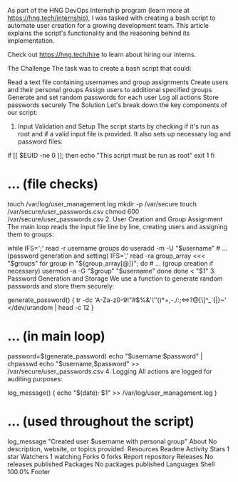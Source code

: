 As part of the HNG DevOps Internship program (learn more at https://hng.tech/internship), I was tasked with creating a bash script to automate user creation for a growing development team. This article explains the script's functionality and the reasoning behind its implementation.

Check out https://hng.tech/hire to learn about hiring our interns.

The Challenge
The task was to create a bash script that could:

Read a text file containing usernames and group assignments
Create users and their personal groups
Assign users to additional specified groups
Generate and set random passwords for each user
Log all actions
Store passwords securely
The Solution
Let's break down the key components of our script:

1. Input Validation and Setup
The script starts by checking if it's run as root and if a valid input file is provided. It also sets up necessary log and password files:

if [[ $EUID -ne 0 ]]; then
   echo "This script must be run as root"
   exit 1
fi

# ... (file checks)

touch /var/log/user_management.log
mkdir -p /var/secure
touch /var/secure/user_passwords.csv
chmod 600 /var/secure/user_passwords.csv
2. User Creation and Group Assignment
The main loop reads the input file line by line, creating users and assigning them to groups:

while IFS=';' read -r username groups
do
    useradd -m -U "$username"
    # ... (password generation and setting)
    IFS=',' read -ra group_array <<< "$groups"
    for group in "${group_array[@]}"; do
        # ... (group creation if necessary)
        usermod -a -G "$group" "$username"
    done
done < "$1"
3. Password Generation and Storage
We use a function to generate random passwords and store them securely:

generate_password() {
    tr -dc 'A-Za-z0-9!"#$%&'\\''()*+,-./:;<=>?@[\\]^_`{|}~' </dev/urandom | head -c 12
}

# ... (in main loop)
password=$(generate_password)
echo "$username:$password" | chpasswd
echo "$username,$password" >> /var/secure/user_passwords.csv
4. Logging
All actions are logged for auditing purposes:

log_message() {
    echo "$(date): $1" >> /var/log/user_management.log
}

# ... (used throughout the script)
log_message "Created user $username with personal group"
About
No description, website, or topics provided.
Resources
 Readme
 Activity
Stars
 1 star
Watchers
 1 watching
Forks
 0 forks
Report repository
Releases
No releases published
Packages
No packages published
Languages
Shell
100.0%
Footer
